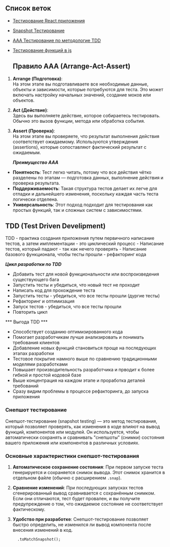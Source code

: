 ## Список веток 
- [Тестирование React приложения](https://github.com/TheZnat/JestTests/tree/React)
- [Snapshot Тестирование](https://github.com/TheZnat/JestTests/tree/Snapshot)
- [AAA Тестирование по методологие TDD ](https://github.com/TheZnat/JestTests/tree/tdd)
- [Тестирование функций в js](https://github.com/TheZnat/JestTests/tree/main)

  ## Правило AAA (Arrange-Act-Assert)
1. **Arrange (Подготовка)**:  
    На этом этапе вы подготавливаете все необходимые данные, объекты и зависимости, которые потребуются для теста. Это может включать настройку начальных значений, создание моков или объектов.
    
2. **Act (Действие)**:  
    Здесь вы выполняете действие, которое собираетесь тестировать. Обычно это вызов функции, метода или обработка события.
    
3. **Assert (Проверка)**:  
    На этом этапе вы проверяете, что результат выполнения действия соответствует ожидаемому. Используются утверждения (assertions), которые сопоставляют фактический результат с ожидаемым.

   ***Преимущество AAA***
- **Понятность**: Тест легко читать, потому что все действия чётко разделены по этапам — подготовка данных, выполнение действия и проверка результата.
- **Поддерживаемость**: Такая структура тестов делает их легче для отладки и дальнейшего изменения, поскольку каждая часть теста логически отделена.
- **Универсальность**: Этот подход подходит для тестирования как простых функций, так и сложных систем с зависимостями.


 ## TDD (Test Driven Develipment)
 TDD - практика создания приложения путем первичного написание тестов, а затем имплементации - это циклический процесс 
	- Написание тестов, который падают - так как нечего проверять 
	- Написание базового функционала, чтобы тесты прошли 
	- рефакторинг кода 

***Цикл разработки по TDD***
- Добавить тест для новой функциональности или воспроизведения существующего бага
- Запустить тесты и убедиться, что новый тест не проходит 
- Написать код для прохождение теста 
- Запустить тесты - убедиться, что все тесты прошли (дургие тесты)
- Рефакторинг и оптимизация 
- Запуск тестов - убедиться, что все тесты прошли 
- Повторить цикл

*** Выгода TDD ***
- Способствует созданию оптимизированного кода 
- Помогает разработчикам лучше анализировать и понимать требования клиентов 
- Добавление новых функций становиться проще на последующих этапах разработки 
- Тестовое покрытие намного выше по сравнению традиционными моделями разработками 
- Повышает производительность разработчика и прводит к более гибкой и простой кодовой базе 
- Выше концентрация на каждом этапе и проработка деталей требований 
- Сразу видим проблемы в процессе рефакторинга, до запуска приложения

### Снепшот тестирование
Снепшот-тестирование (snapshot testing) — это метод тестирования, который позволяет проверять, как изменения в коде влияют на вывод функций, компонентов или модулей. Он используется, чтобы автоматически сохранять и сравнивать "снепшоты" (снимки) состояния вашего приложения или компонентов в различных условиях.
### Основные характеристики снепшот-тестирования

1. **Автоматическое сохранение состояния**: При первом запуске теста генерируется и сохраняется снимок вывода. Этот снимок хранится в отдельном файле (обычно с расширением `.snap`).
2. **Сравнение изменений**: При последующих запусках тестов сгенерированный вывод сравнивается с сохранённым снимком. Если они отличаются, тест будет провален, и вы получите предупреждение о том, что ожидаемое состояние не соответствует фактическому.
3. **Удобство при разработке**: Снепшот-тестирование позволяет быстро определить, не изменился ли вывод компонента после внесения изменений в код.

   ```
     .toMatchSnapshot();
   ```

